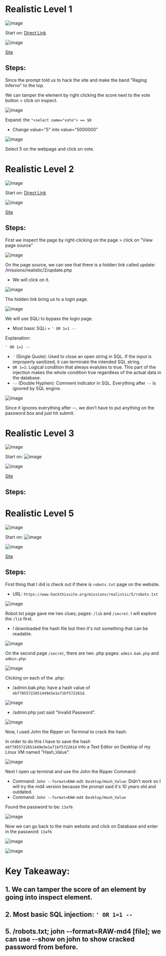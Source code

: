 # Realistic Level 1

![image](https://github.com/user-attachments/assets/707e64a4-af3e-4623-85d7-5e31c42f213b)

Start on: [Direct Link](https://www.hackthissite.org/playlevel/1/)

![image](https://github.com/user-attachments/assets/b8a49a19-4ede-41b9-88ad-4218f167bf8d)

[Site](https://www.hackthissite.org/missions/realistic/1/)

## Steps:

Since the prompt told us to hack the site and make the band "Raging Inferno" to the top.

We can tamper the element by right clicking the score next to the vote button > click on inspect.

![image](https://github.com/user-attachments/assets/e8627a13-6a2e-474b-a3a5-8f919adad3f0)


Expand: the `"<select name="vote"> == $0`
- Change value="5" into value="5000000"

![image](https://github.com/user-attachments/assets/ccfb3bbf-0cb9-4fc5-9fd1-97e3a0b7fbe9)

Select 5 on the webpage and click on vote.

#

# Realistic Level 2

![image](https://github.com/user-attachments/assets/13dbe64a-1160-4fba-b185-6991bf8470bd)

Start on: [Direct Link](https://www.hackthissite.org/playlevel/2/)

![image](https://github.com/user-attachments/assets/62c7d5f7-26af-4cfc-9e7e-c837ddf0f457)

[Site](https://www.hackthissite.org/missions/realistic/2/)

## Steps:

First we inspect the page by right-clicking on the page > click on "View page source"

![image](https://github.com/user-attachments/assets/47aacc58-88b5-4363-8e41-963649fdeda9)

On the page source, we can see that there is a hidden link called update: /missions/realistic/2/update.php
- We will click on it.

![image](https://github.com/user-attachments/assets/c985ce2f-accc-4044-a264-9540877c8f92)

The hidden link bring us to a login page.

![image](https://github.com/user-attachments/assets/0b8dd7b1-e333-479c-aca5-74ce0c999c01)

We will use SQLi to bypass the login page.
- Most basic SQLi = `' OR 1=1 --`



Explanation:

`' OR 1=1 --`
- `'` (Single Quote): Used to close an open string in SQL. If the input is improperly sanitized, it can terminate the intended SQL string.
- `OR 1=1`: Logical condition that always evalutes to true. This part of the injection makes the whole condition  true regardless of the actual data in the database.
- `--` (Double Hyphen): Comment indicator in SQL. Everything after `--` is ignored by SQL engine.

![image](https://github.com/user-attachments/assets/0f5e4bb4-da20-413a-88a7-2d36944924f7)

Since it ignores everything after --, we don't have to put anything on the password box and just hit submit.

#

# Realistic Level 3

![image](https://github.com/user-attachments/assets/90735a53-1f7b-4b53-ad6d-c53f5f3ef1ef)

Start on: ![image](https://www.hackthissite.org/playlevel/3/)

![image](https://github.com/user-attachments/assets/162776be-99bc-48e8-b2aa-0cd2d7ad6f7b)

[Site](https://www.hackthissite.org/missions/realistic/3/)

## Steps:

#

# Realistic Level 5

![image](https://github.com/user-attachments/assets/2a0daef6-0e09-4c77-817e-9eaae18ede8c)

Start on: ![image](https://www.hackthissite.org/playlevel/5/)

![image](https://github.com/user-attachments/assets/c9e7c9bd-3b6c-4699-905a-7214c006bcf8)

[Site](https://www.hackthissite.org/missions/realistic/5/)

## Steps:

First thing that I did is check out if there is `robots.txt` page on the website.
- URL: `https://www.hackthissite.org/missions/realistic/5/robots.txt`

![image](https://github.com/user-attachments/assets/4d356ec8-9e3b-4447-83fa-3fbcc36caa74)

Robot.txt page gave me two clues; pages: `/lib` and `/secret`. I will explore the `/lib` first.
- I downloaded the hash file but then it's not something that can be readable.

![image](https://github.com/user-attachments/assets/4619ce7d-7f81-4861-abfc-fe1ced78849a)

On the second page `/secret`, there are two .php pages: `admin.bak.php` and `admin.php`:

![image](https://github.com/user-attachments/assets/304b0366-8ae5-4baa-b8f4-2d2fbf1376a2)

Clicking on each of the .php: 

- /admin.bak.php: have a hash value of `ebf7855722651449e5e1e71bf572261d`.

![image](https://github.com/user-attachments/assets/f08a9ef6-668f-42d3-b105-d40d528f262e)

- /admin.php just said "Invalid Password".

![image](https://github.com/user-attachments/assets/5401ab39-f637-44eb-8f27-664a3490e293)

Now, I used John the Ripper on Terminal to crack the hash:

In order to do this I have to save the hash `ebf7855722651449e5e1e71bf572261d` into a Text Editor on Desktop of my Linux VM named "Hash_Value".

![image](https://github.com/user-attachments/assets/14b1e1c0-8932-4a70-a179-359a3f629066)

Next I open up terminal and use the John the Ripper Command:
- Command: `John --format=RAW-md5 Desktop/Hash_Value`: Didn't work so I will try the md4 version because the prompt said it's 10 years old and outdated.
- Command: `John --format=RAW-md4 Desktop/Hash_Value`

Found the password to be: `13af6`

![image](https://github.com/user-attachments/assets/987151b7-56d1-444c-ac7a-1fd18a62a07c)

Now we can go back to the main website and click on Database and enter in the password: `13af6`

![image](https://github.com/user-attachments/assets/af16899e-fae4-4c22-aa23-ee16e9455507)

![image](https://github.com/user-attachments/assets/1ca73d77-387c-4e63-b71b-4117b17ded93)


# Key Takeaway:

## 1. We can tamper the score of an element by going into inspect element.

## 2. Most basic SQL injection: `' OR 1=1 --`

## 5. /robots.txt; john --format=RAW-md4 [file]; we can use --show on john to show cracked password from before. 
